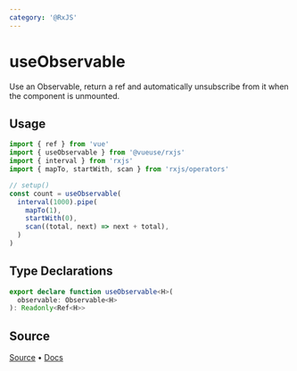 ```yaml
---
category: '@RxJS'
---
```


# useObservable

Use an Observable, return a ref and automatically unsubscribe from it when the component is unmounted.

## Usage

```ts
import { ref } from 'vue'
import { useObservable } from '@vueuse/rxjs'
import { interval } from 'rxjs'
import { mapTo, startWith, scan } from 'rxjs/operators'

// setup()
const count = useObservable(
  interval(1000).pipe(
    mapTo(1),
    startWith(0),
    scan((total, next) => next + total),
  )
)
```


<!--FOOTER_STARTS-->
## Type Declarations

```typescript
export declare function useObservable<H>(
  observable: Observable<H>
): Readonly<Ref<H>>
```

## Source

[Source](https://github.com/vueuse/vueuse/blob/main/packages/rxjs/useObservable/index.ts) • [Docs](https://github.com/vueuse/vueuse/blob/main/packages/rxjs/useObservable/index.md)


<!--FOOTER_ENDS-->
